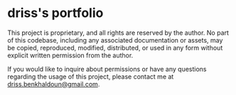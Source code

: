 # driss's portfolio
This project is proprietary, and all rights are reserved by the author. No part of this codebase, including any associated documentation or assets, may be copied, reproduced, modified, distributed, or used in any form without explicit written permission from the author.

If you would like to inquire about permissions or have any questions regarding the usage of this project, please contact me at driss.benkhaldoun@gmail.com.
